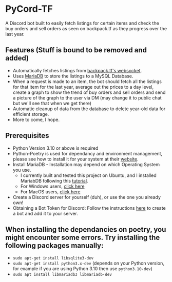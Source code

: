 
# PyCord-TF

A Discord bot built to easily fetch listings for certain items and check the buy orders and sell orders as seen on backpack.tf as they progress over the last year.

## Features (Stuff is bound to be removed and added)

- Automatically fetches listings from [backpack.tf's websocket](https://next.backpack.tf/developer/websocket).
- Uses [MariaDB](https://mariadb.org/) to store the listings to a MySQL Database.
- When a request is made to an item, the bot should fetch all the listings for that item for the last year, average out the prices to a day level, create a graph to show the trend of buy orders and sell orders and send a picture of the graph to the user via DM (may change it to public chat but we'll see that when we get there)
- Automatic cleanup of data from the database to delete year-old data for efficient storage.
- More to come, I hope.

## Prerequisites
-  Python Version 3.10 or above is required
- Python-Poetry is used for dependancy and environment management, please see how to install it for your system at their [website](https://python-poetry.org/docs/#installation).
- Install MariaDB - Installation may depend on which Operating System you use.
    - I currently built and tested this project on Ubuntu, and I installed MariabDB following this [tutorial](https://www.digitalocean.com/community/tutorials/how-to-install-mariadb-on-ubuntu-20-04).
    - For Windows users, [click here](https://mariadb.com/kb/en/installing-mariadb-msi-packages-on-windows/)
    - For MacOS users, [click here](https://mariadb.com/kb/en/installing-mariadb-on-macos-using-homebrew/)
- Create a Discord server for yourself (duh), or use the one you already own!
- Obtaining a Bot Token for Discord: Follow the instructions [here](https://discordpy.readthedocs.io/en/stable/discord.html) to create a bot and add it to your server.

## When installing the dependancies on poetry, you might encounter some errors. Try installing the following packages manually:

- `sudo apt-get install libsqlite3-dev`
- `sudo apt-get install python3.x-dev` (depends on your Python version, for example if you are using Python 3.10 then use `python3.10-dev`)
- `sudo apt install libmariadb3 libmariadb-dev`
